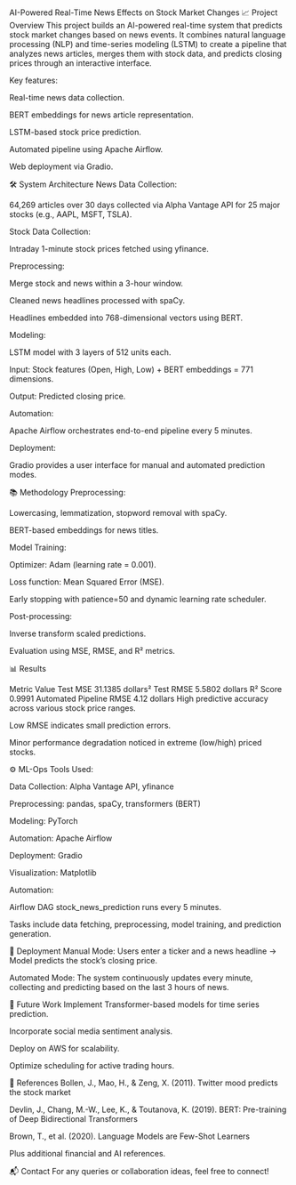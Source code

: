 AI-Powered Real-Time News Effects on Stock Market Changes
📈 Project Overview
This project builds an AI-powered real-time system that predicts stock market changes based on news events. It combines natural language processing (NLP) and time-series modeling (LSTM) to create a pipeline that analyzes news articles, merges them with stock data, and predicts closing prices through an interactive interface.

Key features:

Real-time news data collection.

BERT embeddings for news article representation.

LSTM-based stock price prediction.

Automated pipeline using Apache Airflow.

Web deployment via Gradio.

🛠️ System Architecture
News Data Collection:

64,269 articles over 30 days collected via Alpha Vantage API for 25 major stocks (e.g., AAPL, MSFT, TSLA).

Stock Data Collection:

Intraday 1-minute stock prices fetched using yfinance.

Preprocessing:

Merge stock and news within a 3-hour window.

Cleaned news headlines processed with spaCy.

Headlines embedded into 768-dimensional vectors using BERT.

Modeling:

LSTM model with 3 layers of 512 units each.

Input: Stock features (Open, High, Low) + BERT embeddings = 771 dimensions.

Output: Predicted closing price.

Automation:

Apache Airflow orchestrates end-to-end pipeline every 5 minutes.

Deployment:

Gradio provides a user interface for manual and automated prediction modes.

📚 Methodology
Preprocessing:

Lowercasing, lemmatization, stopword removal with spaCy.

BERT-based embeddings for news titles.

Model Training:

Optimizer: Adam (learning rate = 0.001).

Loss function: Mean Squared Error (MSE).

Early stopping with patience=50 and dynamic learning rate scheduler.

Post-processing:

Inverse transform scaled predictions.

Evaluation using MSE, RMSE, and R² metrics.

📊 Results

Metric	Value
Test MSE	31.1385 dollars²
Test RMSE	5.5802 dollars
R² Score	0.9991
Automated Pipeline RMSE	4.12 dollars
High predictive accuracy across various stock price ranges.

Low RMSE indicates small prediction errors.

Minor performance degradation noticed in extreme (low/high) priced stocks.

⚙️ ML-Ops
Tools Used:

Data Collection: Alpha Vantage API, yfinance

Preprocessing: pandas, spaCy, transformers (BERT)

Modeling: PyTorch

Automation: Apache Airflow

Deployment: Gradio

Visualization: Matplotlib

Automation:

Airflow DAG stock_news_prediction runs every 5 minutes.

Tasks include data fetching, preprocessing, model training, and prediction generation.

🚀 Deployment
Manual Mode:
Users enter a ticker and a news headline → Model predicts the stock’s closing price.

Automated Mode:
The system continuously updates every minute, collecting and predicting based on the last 3 hours of news.

🔮 Future Work
Implement Transformer-based models for time series prediction.

Incorporate social media sentiment analysis.

Deploy on AWS for scalability.

Optimize scheduling for active trading hours.

📄 References
Bollen, J., Mao, H., & Zeng, X. (2011). Twitter mood predicts the stock market

Devlin, J., Chang, M.-W., Lee, K., & Toutanova, K. (2019). BERT: Pre-training of Deep Bidirectional Transformers

Brown, T., et al. (2020). Language Models are Few-Shot Learners

Plus additional financial and AI references.

📬 Contact
For any queries or collaboration ideas, feel free to connect!
